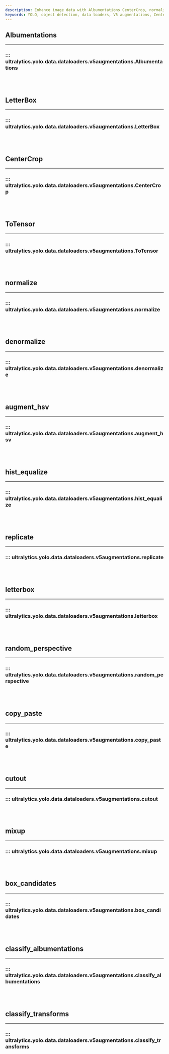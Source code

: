 ```yaml
---
description: Enhance image data with Albumentations CenterCrop, normalize, augment_hsv, replicate, random_perspective, cutout, & box_candidates.
keywords: YOLO, object detection, data loaders, V5 augmentations, CenterCrop, normalize, random_perspective
---
```


## Albumentations
---

### ::: ultralytics.yolo.data.dataloaders.v5augmentations.Albumentations

<br><br>

## LetterBox
---

### ::: ultralytics.yolo.data.dataloaders.v5augmentations.LetterBox

<br><br>

## CenterCrop
---

### ::: ultralytics.yolo.data.dataloaders.v5augmentations.CenterCrop

<br><br>

## ToTensor
---

### ::: ultralytics.yolo.data.dataloaders.v5augmentations.ToTensor

<br><br>

## normalize
---

### ::: ultralytics.yolo.data.dataloaders.v5augmentations.normalize

<br><br>

## denormalize
---

### ::: ultralytics.yolo.data.dataloaders.v5augmentations.denormalize

<br><br>

## augment_hsv
---

### ::: ultralytics.yolo.data.dataloaders.v5augmentations.augment_hsv

<br><br>

## hist_equalize
---

### ::: ultralytics.yolo.data.dataloaders.v5augmentations.hist_equalize

<br><br>

## replicate
---

### ::: ultralytics.yolo.data.dataloaders.v5augmentations.replicate

<br><br>

## letterbox
---

### ::: ultralytics.yolo.data.dataloaders.v5augmentations.letterbox

<br><br>

## random_perspective
---

### ::: ultralytics.yolo.data.dataloaders.v5augmentations.random_perspective

<br><br>

## copy_paste
---

### ::: ultralytics.yolo.data.dataloaders.v5augmentations.copy_paste

<br><br>

## cutout
---

### ::: ultralytics.yolo.data.dataloaders.v5augmentations.cutout

<br><br>

## mixup
---

### ::: ultralytics.yolo.data.dataloaders.v5augmentations.mixup

<br><br>

## box_candidates
---

### ::: ultralytics.yolo.data.dataloaders.v5augmentations.box_candidates

<br><br>

## classify_albumentations
---

### ::: ultralytics.yolo.data.dataloaders.v5augmentations.classify_albumentations

<br><br>

## classify_transforms
---

### ::: ultralytics.yolo.data.dataloaders.v5augmentations.classify_transforms

<br><br>
